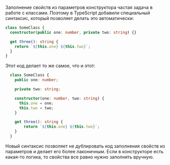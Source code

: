 
Заполнение свойств из параметров конструктора частая задача в работе с классами. Поэтому в TypeScript добавили специальный синтаксис, который позволяет делать это автоматически:

```typescript
class SomeClass {
  constructor(public one: number, private two: string) {}

  get three(): string {
    return `${this.one} ${this.two}`;
  }
}
```

Этот код делает то же самое, что и этот:

```typescript
  class SomeClass {
    public one: number;

    private two: string;

    constructor(one: number, two: string) {
      this.one = one;
      this.two = two;
    }

    get three(): string {
        return `${this.one} ${this.two}`;
    }
  }
```

<!-- TODO - автору: не хватает описания кода - на что обратить внимание, или что тут сделали -->

Новый синтаксис позволяет не дублировать код заполнения свойств из параметров и делает его более лаконичным. Если в конструкторе есть какая-то логика, то свойства все равно нужно заполнять вручную.
